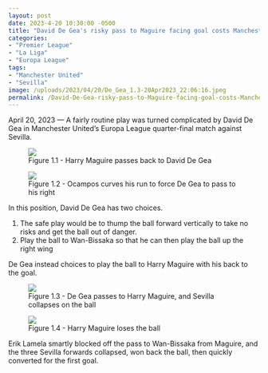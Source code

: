 ```yaml
---
layout: post
date: 2023-4-20 10:30:00 -0500
title: "David De Gea's risky pass to Maguire facing goal costs Manchester United"
categories: 
- "Premier League"
- "La Liga"
- "Europa League"
tags: 
- "Manchester United"
- "Sevilla"
image: /uploads/2023/04/20/De_Gea_1.3-20Apr2023_22:06:16.jpeg
permalink: /David-De-Gea-risky-pass-to-Maguire-facing-goal-costs-Manchester-United/
---
```


April 20, 2023 — A fairly routine play was turned complicated by David De Gea in Manchester United’s Europa League quarter-final match against Sevilla. 

<!---more--->

<figure>
    <img src="https://tacticsjournal.com/uploads/2023/04/20/De_Gea_1.1-20Apr2023_22:03:20.jpeg">
    <figcaption>Figure 1.1 - Harry Maguire passes back to David De Gea</figcaption>
</figure> 

<figure>
    <img src="https://tacticsjournal.com/uploads/2023/04/20/De_Gea_1.2-20Apr2023_22:04:54.jpeg">
    <figcaption>Figure 1.2 - Ocampos curves his run to force De Gea to pass to his right</figcaption>
</figure> 

In this position, David De Gea has two choices.

1. The safe play would be to thump the ball forward vertically to take no risks and get the ball out of danger. 
2. Play the ball to Wan-Bissaka so that he can then play the ball up the right wing

De Gea instead choices to play the ball to Harry Maguire with his back to the goal. 

<figure>
    <img src="https://tacticsjournal.com/uploads/2023/04/20/De_Gea_1.3-20Apr2023_22:06:16.jpeg">
    <figcaption>Figure 1.3 - De Gea passes to Harry Maguire, and Sevilla collapses on the ball</figcaption>
</figure> 


<figure>
    <img src="https://tacticsjournal.com/uploads/2023/04/20/De_Gea_1.4-20Apr2023_22:07:10.jpeg">
    <figcaption>Figure 1.4 - Harry Maguire loses the ball</figcaption>
</figure> 

Erik Lamela smartly blocked off the pass to Wan-Bissaka from Maguire, and the three Sevilla forwards collapsed, won back the ball, then quickly converted for the first goal. 
